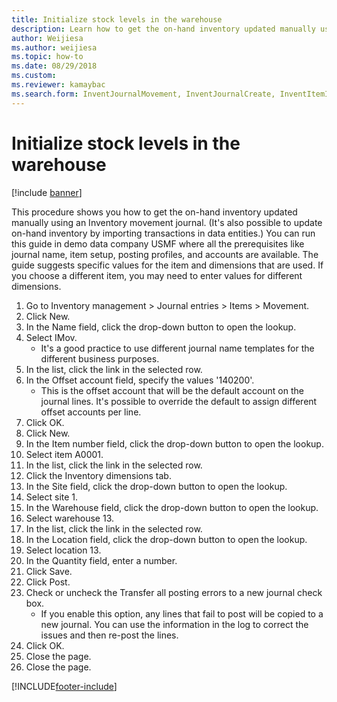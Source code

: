 ```yaml
--- 
title: Initialize stock levels in the warehouse
description: Learn how to get the on-hand inventory updated manually using an Inventory movement journal, inluding a step-by-step process.
author: Weijiesa
ms.author: weijiesa
ms.topic: how-to 
ms.date: 08/29/2018
ms.custom:
ms.reviewer: kamaybac
ms.search.form: InventJournalMovement, InventJournalCreate, InventItemIdLookupSimple, InventLocationIdLookup, WMSLocationIdLookup   
---
```


# Initialize stock levels in the warehouse

[!include [banner](../../includes/banner.md)]

This procedure shows you how to get the on-hand inventory updated manually using an Inventory movement journal. (It's also possible to update on-hand inventory by importing transactions in data entities.) You can run this guide in demo data company USMF where all the prerequisites like journal name, item setup, posting profiles, and accounts are available. The guide suggests specific values for the item and dimensions that are used. If you choose a different item, you may need to enter values for different dimensions.

1. Go to Inventory management > Journal entries > Items > Movement.
2. Click New.
3. In the Name field, click the drop-down button to open the lookup.
4. Select IMov.
    * It's a good practice to use different journal name templates for the different business purposes.  
5. In the list, click the link in the selected row.
6. In the Offset account field, specify the values '140200'.
    * This is the offset account that will be the default account on the journal lines. It's possible to override the default to assign different offset accounts per line.  
7. Click OK.
8. Click New.
9. In the Item number field, click the drop-down button to open the lookup.
10. Select item A0001.
11. In the list, click the link in the selected row.
12. Click the Inventory dimensions tab.
13. In the Site field, click the drop-down button to open the lookup.
14. Select site 1.
15. In the Warehouse field, click the drop-down button to open the lookup.
16. Select warehouse 13.
17. In the list, click the link in the selected row.
18. In the Location field, click the drop-down button to open the lookup.
19. Select location 13.
20. In the Quantity field, enter a number.
21. Click Save.
22. Click Post.
23. Check or uncheck the Transfer all posting errors to a new journal check box.
    * If you enable this option, any lines that fail to post will be copied to a new journal. You can use the information in the log to correct the issues and then re-post the lines.  
24. Click OK.
25. Close the page.
26. Close the page.



[!INCLUDE[footer-include](../../../includes/footer-banner.md)]